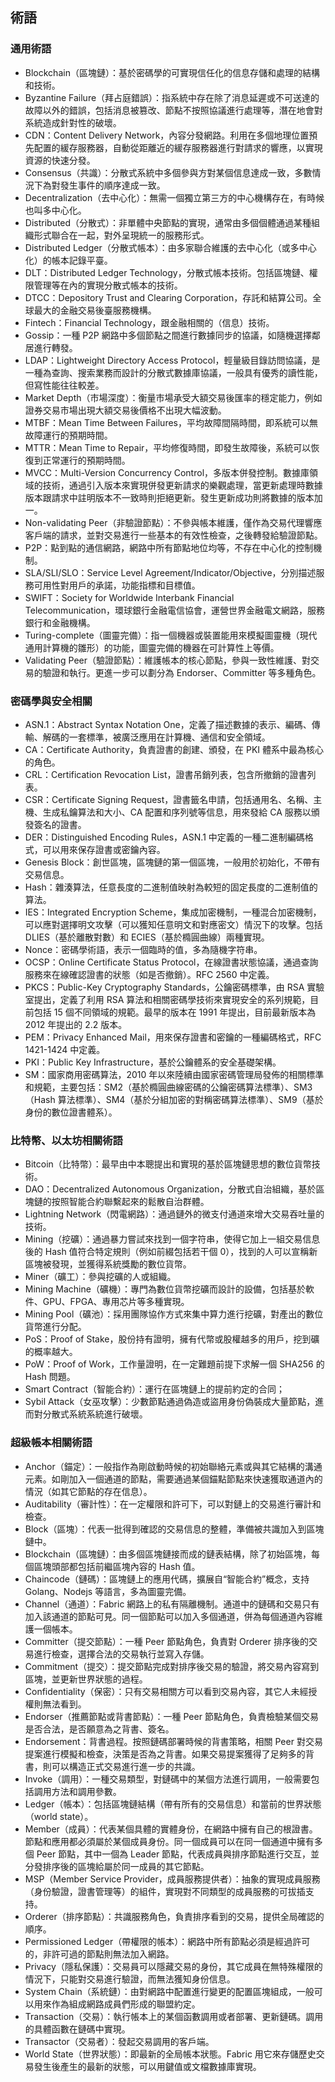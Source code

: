 ## 術語

### 通用術語

* Blockchain（區塊鏈）：基於密碼學的可實現信任化的信息存儲和處理的結構和技術。
* Byzantine Failure（拜占庭錯誤）：指系統中存在除了消息延遲或不可送達的故障以外的錯誤，包括消息被篡改、節點不按照協議進行處理等，潛在地會對系統造成針對性的破壞。
* CDN：Content Delivery Network，內容分發網路。利用在多個地理位置預先配置的緩存服務器，自動從距離近的緩存服務器進行對請求的響應，以實現資源的快速分發。
* Consensus（共識）：分散式系統中多個參與方對某個信息達成一致，多數情況下為對發生事件的順序達成一致。
* Decentralization（去中心化）：無需一個獨立第三方的中心機構存在，有時候也叫多中心化。
* Distributed（分散式）：非單體中央節點的實現，通常由多個個體通過某種組織形式聯合在一起，對外呈現統一的服務形式。
* Distributed Ledger（分散式帳本）：由多家聯合維護的去中心化（或多中心化）的帳本記錄平臺。
* DLT：Distributed Ledger Technology，分散式帳本技術。包括區塊鏈、權限管理等在內的實現分散式帳本的技術。
* DTCC：Depository Trust and Clearing Corporation，存託和結算公司。全球最大的金融交易後臺服務機構。
* Fintech：Financial Technology，跟金融相關的（信息）技術。
* Gossip：一種 P2P 網路中多個節點之間進行數據同步的協議，如隨機選擇鄰居進行轉發。
* LDAP：Lightweight Directory Access Protocol，輕量級目錄訪問協議，是一種為查詢、搜索業務而設計的分散式數據庫協議，一般具有優秀的讀性能，但寫性能往往較差。
* Market Depth（市場深度）：衡量市場承受大額交易後匯率的穩定能力，例如證券交易市場出現大額交易後價格不出現大幅波動。
* MTBF：Mean Time Between Failures，平均故障間隔時間，即系統可以無故障運行的預期時間。
* MTTR：Mean Time to Repair，平均修復時間，即發生故障後，系統可以恢復到正常運行的預期時間。
* MVCC：Multi-Version Concurrency Control，多版本併發控制。數據庫領域的技術，通過引入版本來實現併發更新請求的樂觀處理，當更新處理時數據版本跟請求中註明版本不一致時則拒絕更新。發生更新成功則將數據的版本加一。
* Non-validating Peer（非驗證節點）：不參與帳本維護，僅作為交易代理響應客戶端的請求，並對交易進行一些基本的有效性檢查，之後轉發給驗證節點。
* P2P：點到點的通信網路，網路中所有節點地位均等，不存在中心化的控制機制。
* SLA/SLI/SLO：Service Level Agreement/Indicator/Objective，分別描述服務可用性對用戶的承諾，功能指標和目標值。
* SWIFT：Society for Worldwide Interbank Financial Telecommunication，環球銀行金融電信協會，運營世界金融電文網路，服務銀行和金融機構。
* Turing-complete（圖靈完備）：指一個機器或裝置能用來模擬圖靈機（現代通用計算機的雛形）的功能，圖靈完備的機器在可計算性上等價。
* Validating Peer（驗證節點）：維護帳本的核心節點，參與一致性維護、對交易的驗證和執行。更進一步可以劃分為 Endorser、Committer 等多種角色。

### 密碼學與安全相關
* ASN.1：Abstract Syntax Notation One，定義了描述數據的表示、編碼、傳輸、解碼的一套標準，被廣泛應用在計算機、通信和安全領域。
* CA：Certificate Authority，負責證書的創建、頒發，在 PKI 體系中最為核心的角色。
* CRL：Certification Revocation List，證書吊銷列表，包含所撤銷的證書列表。
* CSR：Certificate Signing Request，證書籤名申請，包括通用名、名稱、主機、生成私鑰算法和大小、CA 配置和序列號等信息，用來發給 CA 服務以頒發簽名的證書。
* DER：Distinguished Encoding Rules，ASN.1 中定義的一種二進制編碼格式，可以用來保存證書或密鑰內容。
* Genesis Block：創世區塊，區塊鏈的第一個區塊，一般用於初始化，不帶有交易信息。
* Hash：雜湊算法，任意長度的二進制值映射為較短的固定長度的二進制值的算法。
* IES：Integrated Encryption Scheme，集成加密機制，一種混合加密機制，可以應對選擇明文攻擊（可以獲知任意明文和對應密文）情況下的攻擊。包括 DLIES（基於離散對數）和 ECIES（基於橢圓曲線）兩種實現。
* Nonce：密碼學術語，表示一個臨時的值，多為隨機字符串。
* OCSP：Online Certificate Status Protocol，在線證書狀態協議，通過查詢服務來在線確認證書的狀態（如是否撤銷）。RFC 2560 中定義。
* PKCS：Public-Key Cryptography Standards，公鑰密碼標準，由 RSA 實驗室提出，定義了利用 RSA 算法和相關密碼學技術來實現安全的系列規範，目前包括 15 個不同領域的規範。最早的版本在 1991 年提出，目前最新版本為 2012 年提出的 2.2 版本。
* PEM：Privacy Enhanced Mail，用來保存證書和密鑰的一種編碼格式，RFC 1421-1424 中定義。
* PKI：Public Key Infrastructure，基於公鑰體系的安全基礎架構。
* SM：國家商用密碼算法，2010 年以來陸續由國家密碼管理局發佈的相關標準和規範，主要包括：SM2（基於橢圓曲線密碼的公鑰密碼算法標準）、SM3（Hash 算法標準）、SM4（基於分組加密的對稱密碼算法標準）、SM9（基於身份的數位證書體系）。

### 比特幣、以太坊相關術語

* Bitcoin（比特幣）：最早由中本聰提出和實現的基於區塊鏈思想的數位貨幣技術。
* DAO：Decentralized Autonomous Organization，分散式自治組織，基於區塊鏈的按照智能合約聯繫起來的鬆散自治群體。
* Lightning Network（閃電網路）：通過鏈外的微支付通道來增大交易吞吐量的技術。
* Mining（挖礦）：通過暴力嘗試來找到一個字符串，使得它加上一組交易信息後的 Hash 值符合特定規則（例如前綴包括若干個 0），找到的人可以宣稱新區塊被發現，並獲得系統獎勵的數位貨幣。
* Miner（礦工）：參與挖礦的人或組織。
* Mining Machine（礦機）：專門為數位貨幣挖礦而設計的設備，包括基於軟件、GPU、FPGA、專用芯片等多種實現。
* Mining Pool（礦池）：採用團隊協作方式來集中算力進行挖礦，對產出的數位貨幣進行分配。
* PoS：Proof of Stake，股份持有證明，擁有代幣或股權越多的用戶，挖到礦的概率越大。
* PoW：Proof of Work，工作量證明，在一定難題前提下求解一個 SHA256 的 Hash 問題。
* Smart Contract（智能合約）：運行在區塊鏈上的提前約定的合同；
* Sybil Attack（女巫攻擊）：少數節點通過偽造或盜用身份偽裝成大量節點，進而對分散式系統系統進行破壞。

### 超級帳本相關術語

* Anchor（錨定）：一般指作為剛啟動時候的初始聯絡元素或與其它結構的溝通元素。如剛加入一個通道的節點，需要通過某個錨點節點來快速獲取通道內的情況（如其它節點的存在信息）。
* Auditability（審計性）：在一定權限和許可下，可以對鏈上的交易進行審計和檢查。
* Block（區塊）：代表一批得到確認的交易信息的整體，準備被共識加入到區塊鏈中。
* Blockchain（區塊鏈）：由多個區塊鏈接而成的鏈表結構，除了初始區塊，每個區塊頭部都包括前繼區塊內容的 Hash 值。
* Chaincode（鏈碼）：區塊鏈上的應用代碼，擴展自“智能合約”概念，支持 Golang、Nodejs 等語言，多為圖靈完備。
* Channel（通道）：Fabric 網路上的私有隔離機制。通道中的鏈碼和交易只有加入該通道的節點可見。同一個節點可以加入多個通道，併為每個通道內容維護一個帳本。
* Committer（提交節點）：一種 Peer 節點角色，負責對 Orderer 排序後的交易進行檢查，選擇合法的交易執行並寫入存儲。
* Commitment（提交）：提交節點完成對排序後交易的驗證，將交易內容寫到區塊，並更新世界狀態的過程。
* Confidentiality（保密）：只有交易相關方可以看到交易內容，其它人未經授權則無法看到。
* Endorser（推薦節點或背書節點）：一種 Peer 節點角色，負責檢驗某個交易是否合法，是否願意為之背書、簽名。
* Endorsement：背書過程。按照鏈碼部署時候的背書策略，相關 Peer 對交易提案進行模擬和檢查，決策是否為之背書。如果交易提案獲得了足夠多的背書，則可以構造正式交易進行進一步的共識。
* Invoke（調用）：一種交易類型，對鏈碼中的某個方法進行調用，一般需要包括調用方法和調用參數。
* Ledger（帳本）：包括區塊鏈結構（帶有所有的交易信息）和當前的世界狀態（world state）。
* Member（成員）：代表某個具體的實體身份，在網路中擁有自己的根證書。節點和應用都必須屬於某個成員身份。同一個成員可以在同一個通道中擁有多個 Peer 節點，其中一個為 Leader 節點，代表成員與排序節點進行交互，並分發排序後的區塊給屬於同一成員的其它節點。
* MSP（Member Service Provider，成員服務提供者）：抽象的實現成員服務（身份驗證，證書管理等）的組件，實現對不同類型的成員服務的可拔插支持。
* Orderer（排序節點）：共識服務角色，負責排序看到的交易，提供全局確認的順序。
* Permissioned Ledger（帶權限的帳本）：網路中所有節點必須是經過許可的，非許可過的節點則無法加入網路。
* Privacy（隱私保護）：交易員可以隱藏交易的身份，其它成員在無特殊權限的情況下，只能對交易進行驗證，而無法獲知身份信息。
* System Chain（系統鏈）：由對網路中配置進行變更的配置區塊組成，一般可以用來作為組成網路成員們形成的聯盟約定。
* Transaction（交易）：執行帳本上的某個函數調用或者部署、更新鏈碼。調用的具體函數在鏈碼中實現。
* Transactor（交易者）：發起交易調用的客戶端。
* World State（世界狀態）：即最新的全局帳本狀態。Fabric 用它來存儲歷史交易發生後產生的最新的狀態，可以用鍵值或文檔數據庫實現。
